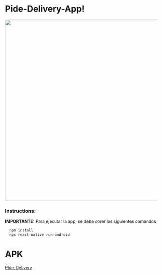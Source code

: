# Pide-Delivery-App!

<div>
    <img  height = "600" src='https://user-images.githubusercontent.com/71783387/135901086-b00db2ec-8bae-4674-af55-a6ba811e519f.png'>
    </img>
</div>
            
### Instructions: 
**IMPORTANTE:** Para ejecutar la app, se debe corer los siguientes comandos

```bash
  npm install
  npx react-native run-android
```

# APK 
<a href="https://drive.google.com/file/d/1AFqN3vsWmR9dPiQbmmntFU1iA2hbKBKS/view?usp=sharing">Pide-Delivery</a>
    
